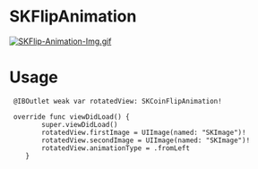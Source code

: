 # SKFlipAnimation
[![SKFlip-Animation-Img.gif](https://i.postimg.cc/NjwG54Lg/SKFlip-Animation-Img.gif)](https://postimg.cc/WhXcy0MK)

# Usage
```
 @IBOutlet weak var rotatedView: SKCoinFlipAnimation!

 override func viewDidLoad() {
        super.viewDidLoad()
        rotatedView.firstImage = UIImage(named: "SKImage")!
        rotatedView.secondImage = UIImage(named: "SKImage")!
        rotatedView.animationType = .fromLeft
    }
```
